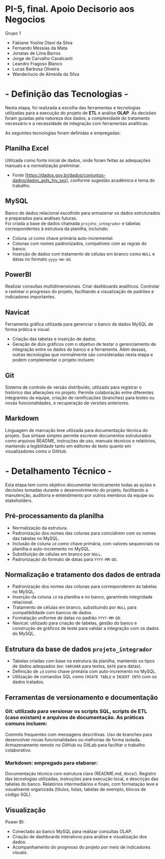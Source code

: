 # PI-5, final. Apoio Decisorio aos Negocios
Grupo 1
- Fabiane Yoshie Otani da Silva
- Fernando Messias da Mata
- Jonatas de Lima Barros
- Jorge de Carvalho Cavalcanti
- Leandro Fragoso Blanco
- Lucas Barbosa Oliveira
- Wanderlucio de Almeida da Silva


# - Definição das Tecnologias -
Nesta etapa, foi realizada a escolha das ferramentas e tecnologias utilizadas para a execução do projeto de **ETL** e análise **OLAP**. As decisões foram guiadas pela natureza dos dados, a complexidade do tratamento necessário e a necessidade de integração com ferramentas analíticas.

As seguintes tecnologias foram definidas e empregadas:

## Planilha Excel
Utilizada como fonte inicial de dados, onde foram feitas as adequações manuais e a normalização preliminar.  
- Fonte [https://dados.gov.br/dados/conjuntos-dados/dados_aids_hiv_ses], conforme sugestão acadêmica e tema do trabalho.

## MySQL
Banco de dados relacional escolhido para armazenar os dados estruturados e preparados para análises futuras.  
Foi criada a base de dados chamada `projeto_integrador` e tabelas correspondentes à estrutura da planilha, incluindo:
- Coluna `id` como chave primária auto-incremental.
- Colunas com nomes padronizados, compatíveis com as regras do banco.
- Inserção de dados com tratamento de células em branco como `NULL` e datas no formato `yyyy-mm-dd`.

## PowerBI
Realizar consultas multidimensionais.
Criar dashboards analíticos.
Controlar e rastrear o progresso do projeto, facilitando a visualização de padrões e indicadores importantes.

## Navicat
Ferramenta gráfica utilizada para gerenciar o banco de dados MySQL de forma prática e visual. 

- Criação das tabelas e inserção de dados.
- Geração de dois gráficos com o objetivo de testar o gerenciamento de integração entre os dados do banco e a ferramenta.
Além dessas, outras tecnologias que normalmente são consideradas nesta etapa e podem complementar o projeto incluem:

## Git
Sistema de controle de versão distribuído, utilizado para registrar o histórico das alterações no projeto. Permite colaboração entre diferentes integrantes da equipe, criação de ramificações (branches) para testes ou novas funcionalidades, e recuperação de versões anteriores.

## Markdown
Linguagem de marcação leve utilizada para documentação técnica do projeto. Sua sintaxe simples permite escrever documentos estruturados como arquivos README, instruções de uso, manuais técnicos e relatórios, mantendo a legibilidade tanto em editores de texto quanto em visualizadores como o GitHub.


# - Detalhamento Técnico -
Esta etapa tem como objetivo documentar tecnicamente todas as ações e decisões tomadas durante o desenvolvimento do projeto, facilitando a manutenção, auditoria e entendimento por outros membros da equipe ou stakeholders.

## Pré-processamento da planilha
- Normalização da estrutura.
- Padronização dos nomes das colunas para coincidirem com os nomes das tabelas no MySQL.
- Inclusão de coluna `id` como chave primária, com valores sequenciais na planilha e auto-incremento no MySQL.
- Substituição de células em branco por `NULL`.
- Padronização do formato de datas para `YYYY-MM-DD`.

## Normalização e tratamento dos dados de entrada
- Padronização dos nomes das colunas para corresponderem às tabelas no MySQL.
- Inserção da coluna `id` na planilha e no banco, garantindo integridade relacional.
- Tratamento de células em branco, substituindo por `NULL` para compatibilidade com bancos de dados.
- Formatação uniforme de datas no padrão `YYYY-MM-DD`.
- Navicat: utilizado para criação de tabelas, gestão do banco e construção de gráficos de teste para validar a integração com os dados do MySQL.

## Estrutura da base de dados `projeto_integrador`
- Tabelas criadas com base na estrutura da planilha, mantendo os tipos de dados adequados (ex: `VARCHAR` para textos, `DATE` para datas).
- Definição de `id` como chave primária com auto-incremento no MySQL.
- Utilização de comandos SQL como `CREATE TABLE` e `INSERT INTO` com os dados tratados.

## Ferramentas de versionamento e documentação
### Git: utilizado para versionar os scripts SQL, scripts de ETL (caso existam) e arquivos de documentação. As práticas comuns incluem:
Commits frequentes com mensagens descritivas.
Uso de branches para desenvolver novas funcionalidades ou melhorias de forma isolada.
Armazenamento remoto no GitHub ou GitLab para facilitar o trabalho colaborativo.

### Markdown: empregado para elaborar:
Documentação técnica com estrutura clara (README.md, docs/).
Registro das tecnologias utilizadas, instruções para execução local, e descrição das tabelas do banco.
Relatórios intermediários e finais, com formatação leve e visualmente organizada (títulos, listas, tabelas de exemplo, blocos de código SQL).

## Visualização
Power BI:
- Conectado ao banco MySQL para realizar consultas OLAP.
- Criação de dashboards interativos para análise e visualização dos dados.
- Acompanhamento do progresso do projeto por meio de indicadores visuais.
